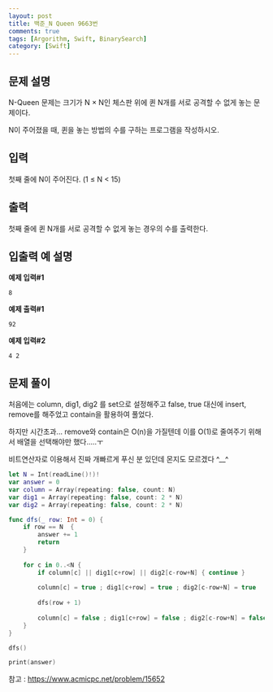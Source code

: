 ```yaml
---
layout: post
title: 백준_N Queen 9663번
comments: true
tags: [Argorithm, Swift, BinarySearch]
category: [Swift]
---
```


## 문제 설명

N-Queen 문제는 크기가 N × N인 체스판 위에 퀸 N개를 서로 공격할 수 없게 놓는 문제이다.

N이 주어졌을 때, 퀸을 놓는 방법의 수를 구하는 프로그램을 작성하시오.

## 입력

첫째 줄에 N이 주어진다. (1 ≤ N < 15)
## 출력

첫째 줄에 퀸 N개를 서로 공격할 수 없게 놓는 경우의 수를 출력한다.


## 입출력 예 설명

**예제 입력#1**

```
8
```

**예제 출력#1**

```
92
```

**예제 입력#2**

```
4 2
```

## 문제 풀이

처음에는 column, dig1, dig2 를 set으로 설정해주고 
false, true 대신에
insert, remove를 해주었고 contain을 활용하여 풀었다.

하지만 시간초과...
remove와 contain은 O(n)을 가질텐데 이를 O(1)로 줄여주기 위해서 배열을 선택해야만 했다.....ㅜ

비트연산자로 이용해서 진짜 개빠르게 푸신 분 있던데 몬지도 모르겠다 ^__^

```swift
let N = Int(readLine()!)!
var answer = 0
var column = Array(repeating: false, count: N)
var dig1 = Array(repeating: false, count: 2 * N)
var dig2 = Array(repeating: false, count: 2 * N)

func dfs(_ row: Int = 0) {
    if row == N  {
        answer += 1
        return
    }
    
    for c in 0..<N {
        if column[c] || dig1[c+row] || dig2[c-row+N] { continue }
        
        column[c] = true ; dig1[c+row] = true ; dig2[c-row+N] = true
        
        dfs(row + 1)
        
        column[c] = false ; dig1[c+row] = false ; dig2[c-row+N] = false
    }
}

dfs()

print(answer)
```

참고 : <https://www.acmicpc.net/problem/15652>